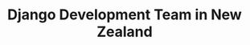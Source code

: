 ---
title: Django Development Team in New Zealand
permalink: /landings/locations/new-zealand/developer/django
technology: Django
location: New Zealand
---